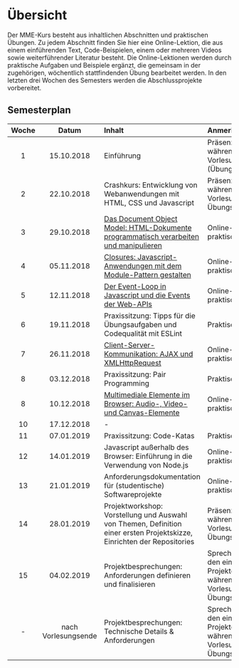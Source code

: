 # Übersicht

Der MME-Kurs besteht aus inhaltlichen Abschnitten und praktischen Übungen. Zu jedem Abschnitt finden Sie hier eine Online-Lektion, die aus einem einführenden Text, Code-Beispielen, einem oder mehreren Videos sowie weiterführender Literatur besteht. Die Online-Lektionen werden durch praktische Aufgaben und Beispiele ergänzt, die gemeinsam in der zugehörigen, wöchentlich stattfindenden Übung bearbeitet werden. In den letzten drei Wochen des Semesters werden die Abschlussprojekte vorbereitet. 

## Semesterplan

Woche | Datum | Inhalt | Anmerkung
:--:|:---------:|:---------------|:-----------------
1 |15.10.2018 | Einführung | Präsenzveranstaltung während des Vorlesungs-Slots (Übung entfällt)
2 |22.10.2018 | Crashkurs: Entwicklung von Webanwendungen mit HTML, CSS und Javascript | Präsenzveranstaltung während des Vorlesungs- und Übungs-Slots
3 |29.10.2018 | [Das Document Object Model: HTML-Dokumente programmatisch verarbeiten und manipulieren](./dom-introduction) | Online-Material und praktische Übung
4 |05.11.2018 | [Closures: Javascript-Anwendungen mit dem Module-Pattern gestalten](./closures-and-module-pattern) | Online-Material und praktische Übung
5 |12.11.2018 | [Der Event-Loop in Javascript und die Events der Web-APIs](./event-loop) | Online-Material und praktische Übung
6 |19.11.2018 | Praxissitzung: Tipps für die Übungsaufgaben und Codequalität mit ESLint | Praktische Übung
7 |26.11.2018 | [Client-Server-Kommunikation: AJAX und XMLHttpRequest](./ajax) | Online-Material und praktische Übung
8 |03.12.2018 | Praxissitzung: Pair Programming | Praktische Übung
8 |10.12.2018 | [Multimediale Elemente im Browser: Audio-, Video- und Canvas-Elemente](./canvas-element) | Online-Material und praktische Übung
10 |17.12.2018 | -
11 |07.01.2019 | Praxissitzung: Code-Katas | Praktische Übung
12 |14.01.2019 | Javascript außerhalb des Browser: Einführung in die Verwendung von Node.js | Online-Material und praktische Übung
13 |21.01.2019 | Anforderungsdokumentation für (studentische) Softwareprojekte | Online-Material und praktische Übung
14 |28.01.2019 | Projektworkshop: Vorstellung und Auswahl von Themen, Definition einer ersten Projektskizze, Einrichten der Repositories | Präsenzveranstaltung während des Vorlesungs- und Übungs-Slots
15 |04.02.2019 | Projektbesprechungen: Anforderungen definieren und finalisieren | Sprechstunden mit den einzelnen Projektgruppen während des Vorlesungs- und Übungsslots
- | nach Vorlesungsende | Projektbesprechungen: Technische Details & Anforderungen | Sprechstunden mit den einzelnen Projektgruppen während des Vorlesungs- und Übungsslots

<!-- Nebenläufigkeit im Browser: Webworker verstehen und einsetzen | Online-Material und praktische Übung -->